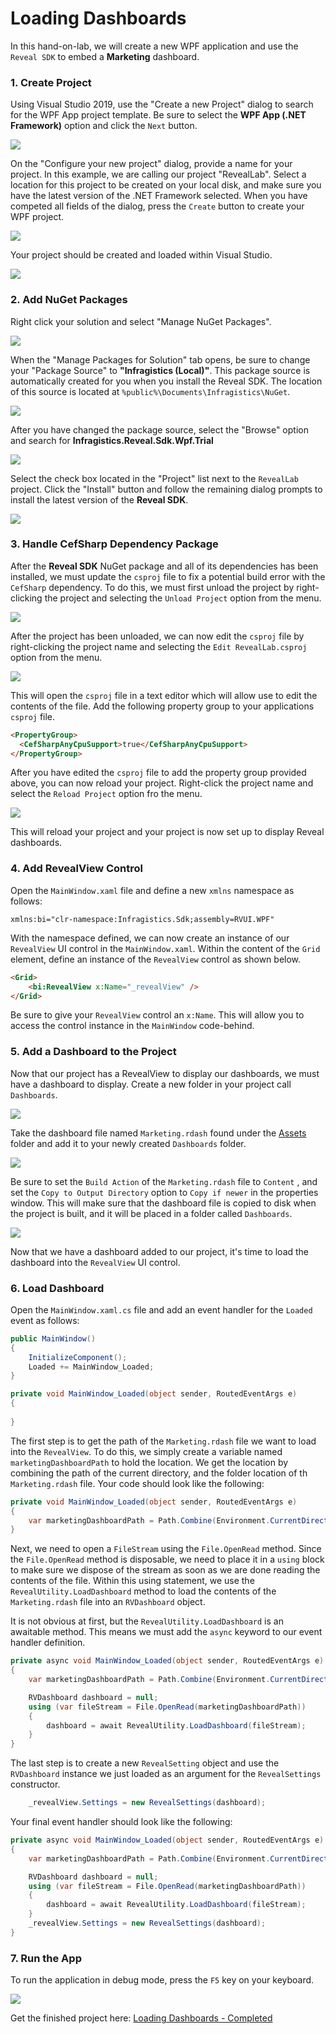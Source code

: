 ﻿# Loading Dashboards
In this hand-on-lab, we will create a new WPF application and use the `Reveal SDK` to embed a **Marketing** dashboard.

### 1. Create Project
Using Visual Studio 2019, use the "Create a new Project" dialog to search for the WPF App project template. Be sure to select the **WPF App (.NET Framework)** option and click the `Next` button.

![](images/vs-file-new.png)

On the "Configure your new project" dialog, provide a name for your project. In this example, we are calling our project "RevealLab". Select a location for this project to be created on your local disk, and make sure you have the latest version of the .NET Framework selected. When you have competed all fields of the dialog, press the `Create` button to create your WPF project.

![](images/vs-file-new-name.png)

Your project should be created and loaded within Visual Studio.

![](images/vs-file-new-created.png)

### 2. Add NuGet Packages
Right click your solution and select "Manage NuGet Packages".

![](images/nuget-manage.png)

When the "Manage Packages for Solution" tab opens, be sure to change your "Package Source" to **"Infragistics (Local)"**. This package source is automatically created for you when you install the Reveal SDK. The location of this source is located at `%public%\Documents\Infragistics\NuGet`.

![](images/nuget-source.png)

After you have changed the package source, select the "Browse" option and search for **Infragistics.Reveal.Sdk.Wpf.Trial**

![](images/nuget-search.png)

Select the check box located in the "Project" list next to the `RevealLab` project. Click the "Install" button and follow the remaining dialog prompts to install the latest version of the **Reveal SDK**.

![](images/nuget-install.png)

### 3. Handle CefSharp Dependency Package
After the **Reveal SDK** NuGet package and all of its dependencies has been installed, we must update the `csproj` file to fix a potential build error with the `CefSharp` dependency. To do this, we must first unload the project by right-clicking the project and selecting the `Unload Project` option from the menu.

![](images/project-unload.png)

After the project has been unloaded, we can now edit the `csproj` file by right-clicking the project name and selecting the `Edit RevealLab.csproj` option from the menu.

![](images/project-edit.png)

This will open the `csproj` file in a text editor which will allow use to edit the contents of the file. Add the following property group to your applications `csproj` file.

```html
<PropertyGroup>
  <CefSharpAnyCpuSupport>true</CefSharpAnyCpuSupport>
</PropertyGroup>
```

After you have edited the `csproj` file to add the property group provided above, you can now reload your project. Right-click the project name and select the `Reload Project` option fro the menu.

![](images/project-reload.png)

This will reload your project and your project is now set up to display Reveal dashboards.

### 4. Add RevealView Control
Open the `MainWindow.xaml` file and define a new `xmlns` namespace as follows:

```
xmlns:bi="clr-namespace:Infragistics.Sdk;assembly=RVUI.WPF"
```

With the namespace defined, we can now create an instance of our `RevealView` UI control in the `MainWindow.xaml`. Within the content of the `Grid` element, define an instance of the `RevealView` control as shown below.

```html
<Grid>
    <bi:RevealView x:Name="_revealView" />
</Grid>
```
Be sure to give your `RevealView` control an `x:Name`. This will allow you to access the control instance in the `MainWindow` code-behind.

### 5. Add a Dashboard to the Project
Now that our project has a RevealView to display our dashboards, we must have a dashboard to display. Create a new folder in your project call `Dashboards`.

![](images/folder-add-dashboards.png)

Take the dashboard file named `Marketing.rdash` found under the <a href="https://github.com/RevealBi/RevealRoadshow-2020/tree/master/HandsOnLab/Assets" target="_blank">Assets</a> folder and add it to your newly created `Dashboards` folder.

![](images/add-dashboard-marketing.png)

Be sure to set the `Build Action` of the `Marketing.rdash` file to `Content` , and set the `Copy to Output Directory` option to `Copy if newer` in the properties window. This will make sure that the dashboard file is copied to disk when the project is built, and it will be placed in a folder called `Dashboards`.

![](images/dashboard-marketing-properties.png)

Now that we have a dashboard added to our project, it's time to load the dashboard into the `RevealView` UI control.

### 6. Load Dashboard
Open the `MainWindow.xaml.cs` file and add an event handler for the `Loaded` event as follows:

```csharp
public MainWindow()
{
    InitializeComponent();
    Loaded += MainWindow_Loaded;
}

private void MainWindow_Loaded(object sender, RoutedEventArgs e)
{
    
}
```
The first step is to get the path of the `Marketing.rdash` file we want to load into the `RevealView`. To do this, we simply create a variable named `marketingDashboardPath` to hold the location. We get the location by combining the path of the current directory, and the folder location of th `Marketing.rdash` file.  Your code should look like the following:

```csharp
private void MainWindow_Loaded(object sender, RoutedEventArgs e)
{
    var marketingDashboardPath = Path.Combine(Environment.CurrentDirectory, "Dashboards/Marketing.rdash");
}
```

Next, we need to open a `FileStream` using the `File.OpenRead` method. Since the `File.OpenRead` method is disposable, we need to place it in a `using` block to make sure we dispose of the stream as soon as we are done reading the contents of the file. Within this using statement, we use the `RevealUtility.LoadDashboard` method to load the contents of the `Marketing.rdash` file into an `RVDashboard` object.

It is not obvious at first, but the `RevealUtility.LoadDashboard` is an awaitable method. This means we must add the `async` keyword to our event handler definition.

```csharp
private async void MainWindow_Loaded(object sender, RoutedEventArgs e)
{            
    var marketingDashboardPath = Path.Combine(Environment.CurrentDirectory, "Dashboards/Marketing.rdash");

    RVDashboard dashboard = null;
    using (var fileStream = File.OpenRead(marketingDashboardPath))
    {
        dashboard = await RevealUtility.LoadDashboard(fileStream);
    }
}
```

The last step is to create a new `RevealSetting` object and use the `RVDashboard` instance we just loaded as an argument for the `RevealSettings` constructor.

```csharp
    _revealView.Settings = new RevealSettings(dashboard);
```

Your final event handler should look like the following:

```csharp
private async void MainWindow_Loaded(object sender, RoutedEventArgs e)
{            
    var marketingDashboardPath = Path.Combine(Environment.CurrentDirectory, "Dashboards/Marketing.rdash");

    RVDashboard dashboard = null;
    using (var fileStream = File.OpenRead(marketingDashboardPath))
    {
        dashboard = await RevealUtility.LoadDashboard(fileStream);
    }
    _revealView.Settings = new RevealSettings(dashboard);
}
```

### 7. Run the App
To run the application in debug mode, press the `F5` key on your keyboard.

![](images/dashboard-marketing-running.png)

Get the finished project here: [Loading Dashboards - Completed](https://github.com/RevealBi/RevealRoadshow-2020/tree/master/HandsOnLab/Samples/Samples-After/01-LoadDashboard)